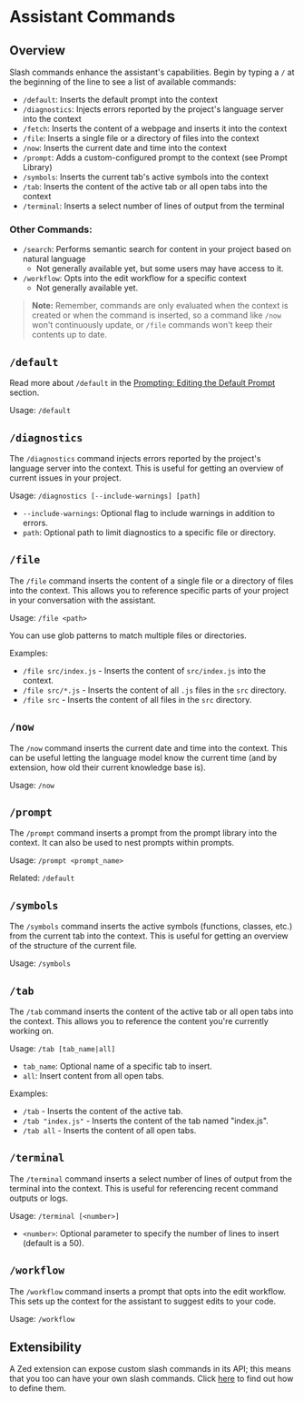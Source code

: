 # Assistant Commands

## Overview

Slash commands enhance the assistant's capabilities. Begin by typing a `/` at the beginning of the line to see a list of available commands:

- `/default`: Inserts the default prompt into the context
- `/diagnostics`: Injects errors reported by the project's language server into the context
- `/fetch`: Inserts the content of a webpage and inserts it into the context
- `/file`: Inserts a single file or a directory of files into the context
- `/now`: Inserts the current date and time into the context
- `/prompt`: Adds a custom-configured prompt to the context (see Prompt Library)
- `/symbols`: Inserts the current tab's active symbols into the context
- `/tab`: Inserts the content of the active tab or all open tabs into the context
- `/terminal`: Inserts a select number of lines of output from the terminal

### Other Commands:

- `/search`: Performs semantic search for content in your project based on natural language
  - Not generally available yet, but some users may have access to it.
- `/workflow`: Opts into the edit workflow for a specific context
  - Not generally available yet.

> **Note:** Remember, commands are only evaluated when the context is created or when the command is inserted, so a command like `/now` won't continuously update, or `/file` commands won't keep their contents up to date.

## `/default`

Read more about `/default` in the [Prompting: Editing the Default Prompt](/assistant/prompting.md#default-prompt) section.

Usage: `/default`

## `/diagnostics`

The `/diagnostics` command injects errors reported by the project's language server into the context. This is useful for getting an overview of current issues in your project.

Usage: `/diagnostics [--include-warnings] [path]`

- `--include-warnings`: Optional flag to include warnings in addition to errors.
- `path`: Optional path to limit diagnostics to a specific file or directory.

## `/file`

The `/file` command inserts the content of a single file or a directory of files into the context. This allows you to reference specific parts of your project in your conversation with the assistant.

Usage: `/file <path>`

You can use glob patterns to match multiple files or directories.

Examples:

- `/file src/index.js` - Inserts the content of `src/index.js` into the context.
- `/file src/*.js` - Inserts the content of all `.js` files in the `src` directory.
- `/file src` - Inserts the content of all files in the `src` directory.

## `/now`

The `/now` command inserts the current date and time into the context. This can be useful letting the language model know the current time (and by extension, how old their current knowledge base is).

Usage: `/now`

## `/prompt`

The `/prompt` command inserts a prompt from the prompt library into the context. It can also be used to nest prompts within prompts.

Usage: `/prompt <prompt_name>`

Related: `/default`

## `/symbols`

The `/symbols` command inserts the active symbols (functions, classes, etc.) from the current tab into the context. This is useful for getting an overview of the structure of the current file.

Usage: `/symbols`

## `/tab`

The `/tab` command inserts the content of the active tab or all open tabs into the context. This allows you to reference the content you're currently working on.

Usage: `/tab [tab_name|all]`

- `tab_name`: Optional name of a specific tab to insert.
- `all`: Insert content from all open tabs.

Examples:

- `/tab` - Inserts the content of the active tab.
- `/tab "index.js"` - Inserts the content of the tab named "index.js".
- `/tab all` - Inserts the content of all open tabs.

## `/terminal`

The `/terminal` command inserts a select number of lines of output from the terminal into the context. This is useful for referencing recent command outputs or logs.

Usage: `/terminal [<number>]`

- `<number>`: Optional parameter to specify the number of lines to insert (default is a 50).

## `/workflow`

The `/workflow` command inserts a prompt that opts into the edit workflow. This sets up the context for the assistant to suggest edits to your code.

Usage: `/workflow`

## Extensibility

A Zed extension can expose custom slash commands in its API; this means that you too can have your own slash commands.
Click [here](../extensions/slash-commands.md) to find out how to define them.
